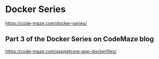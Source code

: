 # Docker Series
https://code-maze.com/docker-series/

## Part 3 of the Docker Series on CodeMaze blog
https://code-maze.com/aspnetcore-app-dockerfiles/

